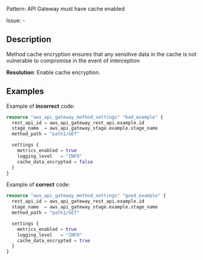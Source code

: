 Pattern: API Gateway must have cache enabled

Issue: -

## Description

Method cache encryption ensures that any sensitive data in the cache is not vulnerable to compromise in the event of interception

**Resolution**: Enable cache encryption.

## Examples

Example of **incorrect** code:

```terraform
resource "aws_api_gateway_method_settings" "bad_example" {
  rest_api_id = aws_api_gateway_rest_api.example.id
  stage_name  = aws_api_gateway_stage.example.stage_name
  method_path = "path1/GET"

  settings {
    metrics_enabled = true
    logging_level   = "INFO"
    cache_data_encrypted = false
  }
}
```

Example of **correct** code:

```terraform
resource "aws_api_gateway_method_settings" "good_example" {
  rest_api_id = aws_api_gateway_rest_api.example.id
  stage_name  = aws_api_gateway_stage.example.stage_name
  method_path = "path1/GET"

  settings {
    metrics_enabled = true
    logging_level   = "INFO"
    cache_data_encrypted = true
  }
}
```
